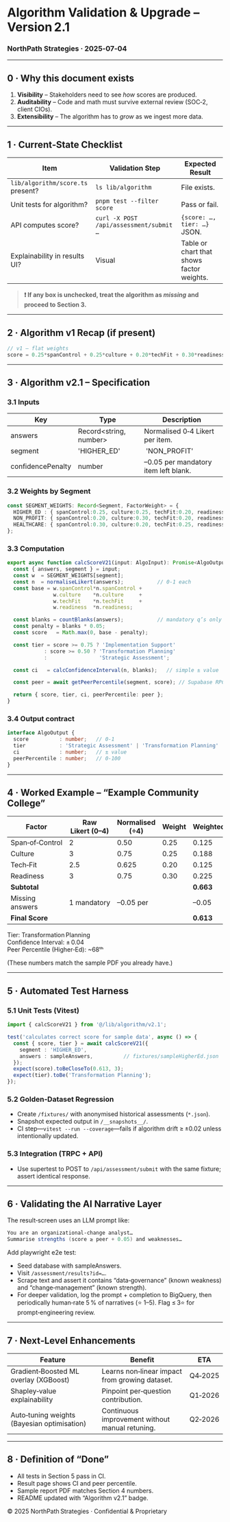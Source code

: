 # Algorithm Validation & Upgrade – Version 2.1  
### NorthPath Strategies · 2025‑07‑04

---

## 0 · Why this document exists
1. **Visibility** – Stakeholders need to see *how* scores are produced.  
2. **Auditability** – Code and math must survive external review (SOC‑2, client CIOs).  
3. **Extensibility** – The algorithm has to *grow* as we ingest more data.

---

## 1 · Current‑State Checklist

| Item | Validation Step | Expected Result |
|------|-----------------|-----------------|
| `lib/algorithm/score.ts` present? | `ls lib/algorithm` | File exists. |
| Unit tests for algorithm? | `pnpm test --filter score` | Pass or fail. |
| API computes score? | `curl -X POST /api/assessment/submit …` | `{score: …, tier: …}` JSON. |
| Explainability in results UI? | Visual | Table or chart that shows factor weights. |

> **❗ If any box is unchecked, treat the algorithm as *missing* and proceed to Section 3.**

---

## 2 · Algorithm v1 Recap (if present)

```ts
// v1 – flat weights
score = 0.25*spanControl + 0.25*culture + 0.20*techFit + 0.30*readiness
```

---

## 3 · Algorithm v2.1 – Specification
### 3.1 Inputs
| Key | Type | Description |
|-----|------|-------------|
| answers | Record<string, number> | Normalised 0‑4 Likert per item. |
| segment | 'HIGHER_ED' | 'NON_PROFIT' | 'HEALTHCARE' … | Industry selector. |
| confidencePenalty | number | –0.05 per mandatory item left blank. |

### 3.2 Weights by Segment
```ts
const SEGMENT_WEIGHTS: Record<Segment, FactorWeight> = {
  HIGHER_ED : { spanControl:0.25, culture:0.25, techFit:0.20, readiness:0.30 },
  NON_PROFIT: { spanControl:0.20, culture:0.30, techFit:0.20, readiness:0.30 },
  HEALTHCARE: { spanControl:0.30, culture:0.20, techFit:0.25, readiness:0.25 },
};
```

### 3.3 Computation
```ts
export async function calcScoreV21(input: AlgoInput): Promise<AlgoOutput> {
  const { answers, segment } = input;
  const w  = SEGMENT_WEIGHTS[segment];
  const n  = normaliseLikert(answers);           // 0‑1 each
  const base = w.spanControl*n.spanControl +
               w.culture    *n.culture     +
               w.techFit    *n.techFit     +
               w.readiness  *n.readiness;

  const blanks = countBlanks(answers);           // mandatory q’s only
  const penalty = blanks * 0.05;
  const score   = Math.max(0, base - penalty);

  const tier = score >= 0.75 ? 'Implementation Support'
            : score >= 0.50 ? 'Transformation Planning'
            :                 'Strategic Assessment';

  const ci   = calcConfidenceInterval(n, blanks);   // simple ± value

  const peer = await getPeerPercentile(segment, score); // Supabase RPC

  return { score, tier, ci, peerPercentile: peer };
}
```

### 3.4 Output contract
```ts
interface AlgoOutput {
  score          : number;   // 0‑1
  tier           : 'Strategic Assessment' | 'Transformation Planning' | 'Implementation Support';
  ci             : number;   // ± value
  peerPercentile : number;   // 0‑100
}
```

---

## 4 · Worked Example – “Example Community College”
| Factor | Raw Likert (0–4) | Normalised (÷4) | Weight | Weighted |
|--------|------------------|-----------------|--------|----------|
| Span‑of‑Control | 2 | 0.50 | 0.25 | 0.125 |
| Culture | 3 | 0.75 | 0.25 | 0.188 |
| Tech‑Fit | 2.5 | 0.625 | 0.20 | 0.125 |
| Readiness | 3 | 0.75 | 0.30 | 0.225 |
| **Subtotal** | | | | **0.663** |
| Missing answers | 1 mandatory | –0.05 per | | –0.05 |
| **Final Score** | | | | **0.613** |

Tier: Transformation Planning  
Confidence Interval: ± 0.04  
Peer Percentile (Higher‑Ed): ~68ᵗʰ

(These numbers match the sample PDF you already have.)

---

## 5 · Automated Test Harness
### 5.1 Unit Tests (Vitest)
```ts
import { calcScoreV21 } from '@/lib/algorithm/v2.1';

test('calculates correct score for sample data', async () => {
  const { score, tier } = await calcScoreV21({
    segment : 'HIGHER_ED',
    answers : sampleAnswers,          // fixtures/sampleHigherEd.json
  });
  expect(score).toBeCloseTo(0.613, 3);
  expect(tier).toBe('Transformation Planning');
});
```
### 5.2 Golden‑Dataset Regression
- Create `/fixtures/` with anonymised historical assessments (`*.json`).
- Snapshot expected output in `/__snapshots__/`.
- CI step—`vitest --run --coverage`—fails if algorithm drift ≥ ±0.02 unless intentionally updated.

### 5.3 Integration (TRPC + API)
- Use supertest to POST to `/api/assessment/submit` with the same fixture; assert identical response.

---

## 6 · Validating the AI Narrative Layer
The result‑screen uses an LLM prompt like:

```java
You are an organizational‑change analyst…
Summarise strengths (score ≥ peer + 0.05) and weaknesses…
```
Add playwright e2e test:
- Seed database with sampleAnswers.
- Visit `/assessment/results?id=…`.
- Scrape text and assert it contains “data‑governance” (known weakness) and “change‑management” (known strength).
- For deeper validation, log the prompt + completion to BigQuery, then periodically human‑rate 5 % of narratives (⭐ 1–5). Flag ≤ 3⭐ for prompt‑engineering review.

---

## 7 · Next‑Level Enhancements
| Feature | Benefit | ETA |
|---------|---------|-----|
| Gradient‑Boosted ML overlay (XGBoost) | Learns non‑linear impact from growing dataset. | Q4‑2025 |
| Shapley‑value explainability | Pinpoint per‑question contribution. | Q1‑2026 |
| Auto‑tuning weights (Bayesian optimisation) | Continuous improvement without manual retuning. | Q2‑2026 |

---

## 8 · Definition of “Done”
- All tests in Section 5 pass in CI.
- Result page shows CI and peer percentile.
- Sample report PDF matches Section 4 numbers.
- README updated with “Algorithm v2.1” badge.

© 2025 NorthPath Strategies · Confidential & Proprietary